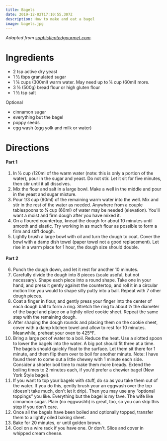```yaml
---
title: Bagels
date: 2019-12-02T17:10:55.307Z
description: How to make and eat a bagel
image: bagels.jpg
---
```


_Adapted from_ [_sophisticatedgourmet.com_](http://www.sophisticatedgourmet.com/2009/10/new-york-style-bagel-recipe/?epik=dj0yJnU9N1lfSmR3emlmcUdjOVBoR3M3ZldfWjhPUlF6b0Y4Ulcmbj10ZlZvelBBSVF4TC1iWFQtNm1JVElRJm09MyZ0PUFBQUFBRjJoU0xz)_._

# Ingredients

* 2 tsp active dry yeast
* 1 ½ tbps granulated sugar
* 1 ¼ cups (300ml) warm water. May need up to ¼ cup (60ml) more.
* 3 ½ (500g) bread flour or high gluten flour
* 1 ½ tsp salt

Optional
* cinnamon sugar
* everything but the bagel
* poppy seeds
* egg wash (egg yolk and milk or water)

# Directions

#### Part 1

1. In ½ cup /120ml of the warm water (note: this is only a portion of the water), pour in the sugar and yeast. Do not stir. Let it sit for five minutes, then stir until it all dissolves.
2. Mix the flour and salt in a large bowl. Make a well in the middle and pour in the yeast and sugar mixture.
3. Pour 1/3 cup (90ml) of the remaining warm water into the well. Mix and stir in the rest of the water as needed. Anywhere from a couple tablespoons to ¼ cup (60ml) of water may be needed (elevation). You'll want a moist and firm dough after you have mixed it.
4. On a floured countertop, knead the dough for about 10 minutes until smooth and elastic. Try working in as much flour as possible to form a firm and stiff dough.
5. Lightly brush a large bowl with oil and turn the dough to coat. Cover the bowl with a damp dish towel (paper towel not a good replacement). Let rise in a warm place for 1 hour, the dough size should double. 

#### Part 2

6. Punch the dough down, and let it rest for another 10 minutes.
7. Carefully divide the dough into 8 pieces (scale useful, but not necessary). Shape each piece into a round shape. Take one in your hand, and press it gently against the countertop, and roll it in a circular motion like you would to shape silly putty into a ball. Repeat with 7 other dough pieces.
8. Coat a finger in flour, and gently press your finger into the center of each dough ball to form a ring. Stretch the ring to about ⅓ the diameter of the bagel and place on a lightly oiled cookie sheet. Repeat the same step with the remaining dough.
9. After shaping the dough rounds and placing them on the cookie sheet, cover with a damp kitchen towel and allow to rest for 10 minutes. Meanwhile, preheat your oven to 425ºF.
10. Bring a large pot of water to a boil. Reduce the heat. Use a slotted spoon to lower the bagels into the water. A big pot should fit three at a time. The bagels should quickly float to the surface. Let them sit there for 1 minute, and them flip them over to boil for another minute. 
Note: I have found them to come out a little chewey with 1 minute each side. Consider a shorter boil time to make them more bready. 
Extend the boiling times to 2 minutes each, if you’d prefer a chewier bagel (New York Style bagel).
11. If you want to top your bagels with stuff, do so as you take them out of the water. If you do this, gently brush your an eggwash over the top (doesn't take much, don't let it drip). Then you may use any “optional toppings” you like. Everything but the bagel is my fave. The wife like cinnamon sugar. Plain (no eggwashh) is great, too, so you can skip this step if you don't care. 
12. Once all the bagels have been boiled and optionally topped, transfer them to a lightly oiled baking sheet.
13. Bake for 20 minutes, or until golden brown.
14. Cool on a wire rack if you have one. Or don't. Slice and cover in whipped cream cheese. 
